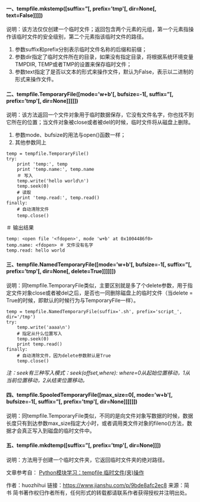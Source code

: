 #### 一、tempfile.mkstemp([suffix=”[, prefix=’tmp'[, dir=None[, text=False]]]])

说明：该方法仅仅创建一个临时文件；返回包含两个元素的元组，第一个元素指操作该临时文件的安全级别，第二个元素指该临时文件的路径。

1. 参数suffix和prefix分别表示临时文件名称的后缀和前缀；
2. 参数dir指定了临时文件所在的目录，如果没有指定目录，将根据系统环境变量TMPDIR, TEMP或者TMP的设置来保存临时文件；
3. 参数text指定了是否以文本的形式来操作文件，默认为False，表示以二进制的形式来操作文件。



#### 二、tempfile.TemporaryFile([mode=’w+b'[, bufsize=-1[, suffix=”[, prefix=’tmp'[, dir=None]]]]])
说明：该方法返回一个文件对象用于临时数据保存，它没有文件名字，你也找不到它所在的位置；当文件对象被close或者被del的时候，临时文件将从磁盘上删除。

1. 参数mode、bufsize的用法与open()函数一样；
2. 其他参数同上
```
temp = tempfile.TemporaryFile()
try:
    print 'temp:', temp
    print 'temp.name:', temp.name
    ＃ 写入
    temp.write('hello world\n')
    temp.seek(0)
    # 读取
    print 'temp.read:', temp.read()
finally:
    # 自动清除文件
    temp.close()　　
```

＃ 输出结果
```
temp: <open file '<fdopen>', mode 'w+b' at 0x1004486f0>
temp.name: <fdopen> ＃ 文件没有名字
temp.read: hello world
```



#### 三、tempfile.NamedTemporaryFile([mode=’w+b'[, bufsize=-1[, suffix=”[, prefix=’tmp'[, dir=None[, delete=True]]]]]])
 说明：同tempfile.TemporaryFile类似，主要区别就是多了个delete参数，用于指定文件对象close或者被del之后，是否也一同删除磁盘上的临时文件（当delete = True的时候，即默认的时候行为与TemporaryFile一样）。

```
temp = tempfile.NamedTemporaryFile(suffix='.sh', prefix='script_', dir='/tmp')
try:
    temp.write('aaaa\n')
    # 指定从什么位置写入
    temp.seek(0)  
    print temp.read()
finally:
    # 自动清除文件，因为delete参数默认是True
    temp.close()  
```

*注：seek有三种写入模式：seek(offset,where): where=0从起始位置移动，1从当前位置移动，2从结束位置移动。*



#### 四、tempfile.SpooledTemporaryFile([max_size=0[, mode=’w+b'[, bufsize=-1[, suffix=”[, prefix=’tmp'[, dir=None]]]]]])
 说明：同tempfile.TemporaryFile类似，不同的是向文件对象写数据的时候，数据长度只有到达参数max_size指定大小时，或者调用类文件对象的fileno()方法，数据才会真正写入到磁盘的临时文件中。



#### 五、tempfile.mkdtemp([suffix=”[, prefix=’tmp'[, dir=None]]])
 说明：方法用于创建一个临时文件夹，它返回临时文件夹的绝对路径。

文章参考自：
 [Python模块学习：tempfile 临时文件(夹)操作](https://link.jianshu.com?t=http://python.jobbole.com/81515/)


作者：huozhihui
链接：https://www.jianshu.com/p/9bde8afc2ec8
来源：简书
简书著作权归作者所有，任何形式的转载都请联系作者获得授权并注明出处。
